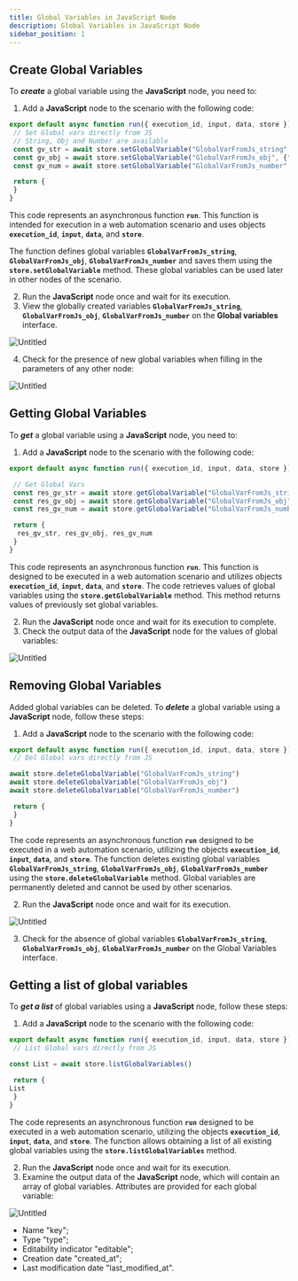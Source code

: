 ```yaml
---
title: Global Variables in JavaScript Node
description: Global Variables in JavaScript Node
sidebar_position: 1
---
```



## Сreate Global Variables

To ***create*** a global variable using the **JavaScript** node, you need to:

1. Add a **JavaScript** node to the scenario with the following code: 

```jsx
export default async function run({ execution_id, input, data, store }) {
 // Set Global vars directly from JS
 // String, Obj and Number are available
 const gv_str = await store.setGlobalVariable("GlobalVarFromJs_string", "global var string value");
 const gv_obj = await store.setGlobalVariable("GlobalVarFromJs_obj", {"key":"global var object value"});
 const gv_num = await store.setGlobalVariable("GlobalVarFromJs_number", 100);

 return {
 }
}
````

This code represents an asynchronous function **`run`**. This function is intended for execution in a web automation scenario and uses objects **`execution_id`**, **`input`**, **`data`**, and **`store`**.

The function defines global variables **`GlobalVarFromJs_string`**, **`GlobalVarFromJs_obj`**, **`GlobalVarFromJs_number`** and saves them using the **`store.setGlobalVariable`** method. These global variables can be used later in other nodes of the scenario.

2. Run the **JavaScript** node once and wait for its execution.
3. View the globally created variables **`GlobalVarFromJs_string`**, **`GlobalVarFromJs_obj`**, **`GlobalVarFromJs_number`** on the **Global variables** interface.

![Untitled](./untitled.png)

4. Check for the presence of new global variables when filling in the parameters of any other node:

![Untitled](./untitled_1.png)

## Getting Global Variables

To ***get*** a global variable using a **JavaScript** node, you need to:

1. Add a **JavaScript** node to the scenario with the following code:

```jsx
export default async function run({ execution_id, input, data, store }) {

 // Get Global Vars
 const res_gv_str = await store.getGlobalVariable("GlobalVarFromJs_string")
 const res_gv_obj = await store.getGlobalVariable("GlobalVarFromJs_obj")
 const res_gv_num = await store.getGlobalVariable("GlobalVarFromJs_number")

 return {
  res_gv_str, res_gv_obj, res_gv_num
 }
}
```

This code represents an asynchronous function **`run`**. This function is designed to be executed in a web automation scenario and utilizes objects **`execution_id`**, **`input`**, **`data`**, and **`store`**. The code retrieves values of global variables using the **`store.getGlobalVariable`** method. This method returns values of previously set global variables.

2. Run the **JavaScript** node once and wait for its execution to complete.
3. Check the output data of the **JavaScript** node for the values of global variables:

![Untitled](./untitled_2.png)

## Removing Global Variables

Added global variables can be deleted.
To ***delete*** a global variable using a **JavaScript** node, follow these steps:

1. Add a **JavaScript** node to the scenario with the following code:

```jsx
export default async function run({ execution_id, input, data, store }) {
 // Del Global vars directly from JS

await store.deleteGlobalVariable("GlobalVarFromJs_string")
await store.deleteGlobalVariable("GlobalVarFromJs_obj")
await store.deleteGlobalVariable("GlobalVarFromJs_number")

 return {
 }
}
```

The code represents an asynchronous function **`run`** designed to be executed in a web automation scenario, utilizing the objects **`execution_id`**, **`input`**, **`data`**, and **`store`**. The function deletes existing global variables **`GlobalVarFromJs_string`**, **`GlobalVarFromJs_obj`**, **`GlobalVarFromJs_number`** using the **`store.deleteGlobalVariable`** method. Global variables are permanently deleted and cannot be used by other scenarios.

2. Run the **JavaScript** node once and wait for its execution.

![Untitled](./untitled_3.png)

3. Check for the absence of global variables **`GlobalVarFromJs_string`**, **`GlobalVarFromJs_obj`**, **`GlobalVarFromJs_number`** on the Global Variables interface.

## Getting a list of global variables

To ***get a list*** of global variables using a **JavaScript** node, follow these steps:

1. Add a **JavaScript** node to the scenario with the following code:

```jsx
export default async function run({ execution_id, input, data, store }) {
 // List Global vars directly from JS

const List = await store.listGlobalVariables()

 return {
List
 }
}
```

The code represents an asynchronous function **`run`** designed to be executed in a web automation scenario, utilizing the objects **`execution_id`**, **`input`**, **`data`**, and **`store`**. The function allows obtaining a list of all existing global variables using the **`store.listGlobalVariables`** method.

2. Run the **JavaScript** node once and wait for its execution.
3. Examine the output data of the **JavaScript** node, which will contain an array of global variables. Attributes are provided for each global variable:

![Untitled](./untitled_4.png)

* Name "key";
* Type "type";
* Editability indicator "editable";
* Creation date "created\_at";
* Last modification date "last\_modified\_at".

